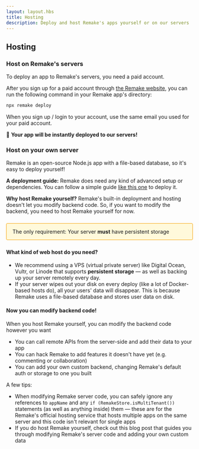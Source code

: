 ```yaml
---
layout: layout.hbs
title: Hosting
description: Deploy and host Remake's apps yourself or on our servers
---
```



## Hosting

### Host on Remake's servers

To deploy an app to Remake's servers, you need a paid account.

After you sign up for a paid account through [the Remake website](https://remaketheweb.com/), you can run the following command in your Remake app's directory:

```bash
npx remake deploy
```

When you sign up / login to your account, use the same email you used for your paid account.

🎉 **Your app will be instantly deployed to our servers!**

### Host on your own server

Remake is an open-source Node.js app with a file-based database, so it's easy to deploy yourself!

**A deployment guide:** Remake does need any kind of advanced setup or dependencies. You can follow a simple guide [like this one](https://scotch.io/tutorials/deploying-a-node-app-to-digital-ocean) to deploy it.

**Why host Remake yourself?** Remake's built-in deployment and hosting doesn't let you modify backend code. So, if you want to modify the backend, you need to host Remake yourself for now.

<div style="margin: 1.5rem 0; padding: .8rem 1rem; background-color: #fff9db; border: 1px solid #f59f00; border-radius: 3px;">The only requirement: Your server <b>must</b> have persistent storage</div>

#### What kind of web host do you need?

* We recommend using a VPS (virtual private server) like Digital Ocean, Vultr, or Linode that supports **persistent storage** &mdash; as well as backing up your server remotely every day.
* If your server wipes out your disk on every deploy (like a lot of Docker-based hosts do), all your users' data will disappear. This is because Remake uses a file-based database and stores user data on disk.

#### Now you can modify backend code!

When you host Remake yourself, you can modify the backend code however you want
* You can call remote APIs from the server-side and add their data to your app
* You can hack Remake to add features it doesn't have yet (e.g. commenting or collaboration)
* You can add your own custom backend, changing Remake's default auth or storage to one you built

A few tips:
* When modifying Remake server code, you can safely ignore any references to `appName` and any `if (RemakeStore.isMultiTenant())` statements (as well as anything inside) them &mdash; these are for the Remake's official hosting service that hosts multiple apps on the same server and this code isn't relevant for single apps
* If you do host Remake yourself, check out this blog post that guides you through modifying Remake's server code and adding your own custom data
















